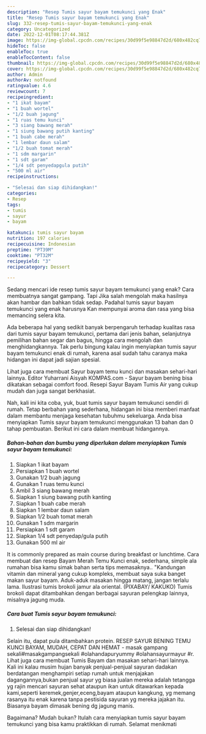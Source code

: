 ```yaml
---
description: "Resep Tumis sayur bayam temukunci yang Enak"
title: "Resep Tumis sayur bayam temukunci yang Enak"
slug: 332-resep-tumis-sayur-bayam-temukunci-yang-enak
category: Uncategorized
date: 2022-12-01T08:17:44.381Z
image: https://img-global.cpcdn.com/recipes/30d99f5e98847d2d/680x482cq70/tumis-sayur-bayam-temukunci-foto-resep-utama.jpg
hideToc: false
enableToc: true
enableTocContent: false
thumbnail: https://img-global.cpcdn.com/recipes/30d99f5e98847d2d/680x482cq70/tumis-sayur-bayam-temukunci-foto-resep-utama.jpg
cover: https://img-global.cpcdn.com/recipes/30d99f5e98847d2d/680x482cq70/tumis-sayur-bayam-temukunci-foto-resep-utama.jpg
author: Admin
authorAv: notfound
ratingvalue: 4.6
reviewcount: 7
recipeingredient:
- "1 ikat bayam"
- "1 buah wortel"
- "1/2 buah jagung"
- "1 ruas temu kunci"
- "3 siang bawang merah"
- "1 siung bawang putih kanting"
- "1 buah cabe merah"
- "1 lembar daun salam"
- "1/2 buah tomat merah"
- "1 sdm margarin"
- "1 sdt garam"
- "1/4 sdt penyedapgula putih"
- "500 ml air"
recipeinstructions:

- "Selesai dan siap dihidangkan!"
categories:
- Resep
tags:
- tumis
- sayur
- bayam

katakunci: tumis sayur bayam 
nutrition: 197 calories
recipecuisine: Indonesian
preptime: "PT39M"
cooktime: "PT32M"
recipeyield: "3"
recipecategory: Dessert

---
```



Sedang mencari ide resep tumis sayur bayam temukunci yang enak? Cara membuatnya sangat gampang. Tapi Jika salah mengolah maka hasilnya akan hambar dan bahkan tidak sedap. Padahal tumis sayur bayam temukunci yang enak harusnya Kan mempunyai aroma dan rasa yang bisa memancing selera kita.


Ada beberapa hal yang sedikit banyak berpengaruh terhadap kualitas rasa dari tumis sayur bayam temukunci, pertama dari jenis bahan, selanjutnya pemilihan bahan segar dan bagus, hingga cara mengolah dan menghidangkannya. Tak perlu bingung kalau ingin menyiapkan tumis sayur bayam temukunci enak di rumah, karena asal sudah tahu caranya maka hidangan ini dapat jadi sajian spesial.

Lihat juga cara membuat Sayur bayam temu kunci dan masakan sehari-hari lainnya. Editor Yuharrani Aisyah KOMPAS.com - Sayur bayam bening bisa dikatakan sebagai comfort food. Resepi Sayur Bayam Tumis Air yang cukup mudah dan juga sangat berkhasiat.


Nah, kali ini kita coba, yuk, buat tumis sayur bayam temukunci sendiri di rumah. Tetap berbahan yang sederhana, hidangan ini bisa memberi manfaat dalam membantu menjaga kesehatan tubuhmu sekeluarga. Anda bisa menyiapkan Tumis sayur bayam temukunci menggunakan 13 bahan dan 0 tahap pembuatan. Berikut ini cara dalam membuat hidangannya.

<!--inarticleads1-->

##### Bahan-bahan dan bumbu yang diperlukan dalam menyiapkan Tumis sayur bayam temukunci:

1. Siapkan 1 ikat bayam
1. Persiapkan 1 buah wortel
1. Gunakan 1/2 buah jagung
1. Gunakan 1 ruas temu kunci
1. Ambil 3 siang bawang merah
1. Siapkan 1 siung bawang putih kanting
1. Siapkan 1 buah cabe merah
1. Siapkan 1 lembar daun salam
1. Siapkan 1/2 buah tomat merah
1. Gunakan 1 sdm margarin
1. Persiapkan 1 sdt garam
1. Siapkan 1/4 sdt penyedap/gula putih
1. Gunakan 500 ml air


It is commonly prepared as main course during breakfast or lunchtime. Cara membuat dan resep Bayam Merah Temu Kunci enak, sederhana, simple ala rumahan bisa kamu simak bahan serta tips memasaknya.. &#34;Kandungan vitamin dan mineral yang cukup kompleks, membuat saya suka banget makan sayur bayam. Aduk-aduk masakan hingga matang, jangan terlalu lama. Ilustrasi tumis brokoli jamur ala oriental. (PIXABAY/ KAKUKO) Tumis brokoli dapat ditambahkan dengan berbagai sayuran pelengkap lainnya, misalnya jagung muda. 

<!--inarticleads2-->

##### Cara buat Tumis sayur bayam temukunci:


1. Selesai dan siap dihidangkan!

Selain itu, dapat pula ditambahkan protein. RESEP SAYUR BENING TEMU KUNCI BAYAM, MUDAH, CEPAT DAN HEMAT - masak gampang sekali#masakgampangsekali #olahandapuryummy #olahansayurmayur #r. Lihat juga cara membuat Tumis Bayam dan masakan sehari-hari lainnya. Kali ini kalau musim hujan banyak penjual-penjual sayuran dadakan berdatangan menghampiri setiap rumah untuk menjajakan dagangannya,bukan penjual sayur yg biasa jualan mereka adalah tetangga yg rajin mencari sayuran sehat ataupun ikan untuk ditawarkan kepada kami,seperti keremek,genjer,eceng,bayam ataupun kangkung, yg memang rasanya itu enak karena tanpa pestisida sayuran yg mereka jajakan itu. Biasanya bayam dimasak bening dg jagung manis. 

Bagaimana? Mudah bukan? Itulah cara menyiapkan tumis sayur bayam temukunci yang bisa kamu praktikkan di rumah. Selamat menikmati
